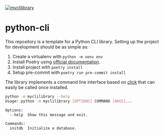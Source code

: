 [![myclilibrary](https://github.com/guillaume-lesaine/python-cli/actions/workflows/continuous-integration.yml/badge.svg)](https://github.com/guillaume-lesaine/python-cli/actions/workflows/continuous-integration.yml)

# python-cli

This repository is a template for a Python CLI library. Setting up the project for development should be as simple as:

1. Create a virtualenv with `python -m venv env`
2. Install Poetry using [official documentation](https://python-poetry.org/).
3. Install project with `poetry install`
4. Setup pre-commit with `poetry run pre-commit install`

The library implements a command line interface based on [click](https://palletsprojects.com/p/click/) that can easily be called once installed.

```bash
python -m myclilibrary --help
Usage: python -m myclilibrary [OPTIONS] COMMAND [ARGS]...

Options:
  --help  Show this message and exit.

Commands:
  initdb  Initialize a database.
```